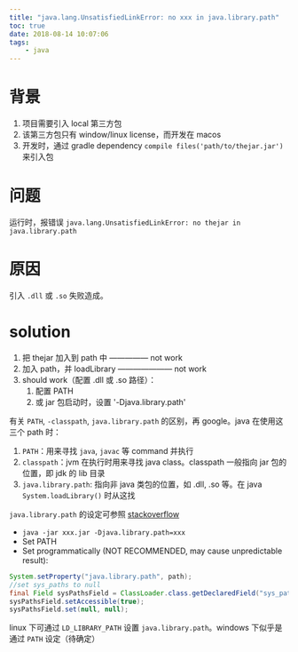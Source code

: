 ```yaml
---
title: "java.lang.UnsatisfiedLinkError: no xxx in java.library.path"
toc: true
date: 2018-08-14 10:07:06
tags:
    - java
---
```


# 背景

1. 项目需要引入 local 第三方包
2. 该第三方包只有 window/linux license，而开发在 macos
3. 开发时，通过 gradle dependency `compile files('path/to/thejar.jar')` 来引入包

# 问题

运行时，报错误 `java.lang.UnsatisfiedLinkError: no thejar in java.library.path`

# 原因

引入 `.dll` 或 `.so` 失败造成。

# solution

1. 把 thejar 加入到 path 中 ————— not work
2. 加入 path，并 loadLibrary ——————— not work
3. should work（配置 .dll 或 .so 路径）：
   1. 配置 PATH
   2. 或 jar 包启动时，设置 '-Djava.library.path'

有关 `PATH`, `-classpath`, `java.library.path` 的区别，再 google。java 在使用这三个 path 时：

1. `PATH`：用来寻找 `java`, `javac` 等 command 并执行
2. `classpath`：jvm 在执行时用来寻找 java class。classpath 一般指向 jar 包的位置，即 jdk 的 lib 目录
3. `java.library.path`: 指向非 java 类包的位置，如 .dll, .so 等。在 java `System.loadLibrary()` 时从这找

`java.library.path` 的设定可参照 [stackoverflow](https://stackoverflow.com/questions/1403788/java-lang-unsatisfiedlinkerror-no-dll-in-java-library-path)

* `java -jar xxx.jar -Djava.library.path=xxx`
* Set PATH
* Set programmatically (NOT RECOMMENDED, may cause unpredictable result):

```java
System.setProperty("java.library.path", path);
//set sys_paths to null
final Field sysPathsField = ClassLoader.class.getDeclaredField("sys_paths");
sysPathsField.setAccessible(true);
sysPathsField.set(null, null);
```

linux 下可通过 `LD_LIBRARY_PATH` 设置 `java.library.path`。windows 下似乎是通过 `PATH` 设定（待确定）
